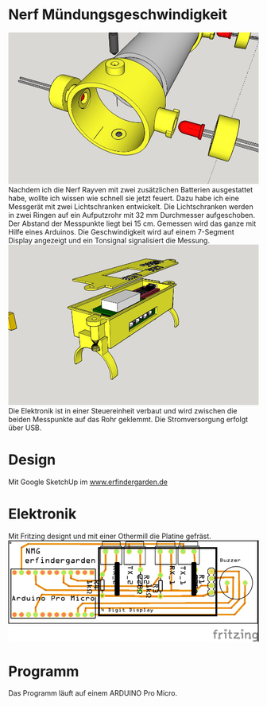# Nerf Mündungsgeschwindigkeit #
![](https://github.com/minirevollo/Nerf-M-ndungsgeschwindigkeit-NMG/blob/master/NMG%202.jpg)
Nachdem ich die Nerf Rayven mit zwei zusätzlichen Batterien ausgestattet habe, wollte ich wissen wie schnell sie jetzt feuert. Dazu habe ich eine Messgerät mit zwei Lichtschranken entwickelt. Die Lichtschranken werden in zwei Ringen auf ein Aufputzrohr mit 32 mm Durchmesser aufgeschoben. Der Abstand der Messpunkte liegt bei 15 cm. Gemessen wird das ganze mit Hilfe eines Arduinos. Die Geschwindigkeit wird auf einem 7-Segment Display angezeigt und ein Tonsignal signalisiert die Messung.
![](https://github.com/minirevollo/Nerf-M-ndungsgeschwindigkeit-NMG/blob/master/NMG%205.jpg)
Die Elektronik ist in einer Steuereinheit verbaut und wird zwischen die beiden Messpunkte auf das Rohr geklemmt. Die Stromversorgung erfolgt über USB.

# Design #

Mit Google SketchUp im www.erfindergarden.de

# Elektronik #

Mit Fritzing designt und mit einer Othermill die Platine gefräst.
![](https://github.com/minirevollo/Nerf-M-ndungsgeschwindigkeit-NMG/blob/master/NMG_v_3_Leiterplatte.jpg)

# Programm #

Das Programm läuft auf einem ARDUINO Pro Micro.

